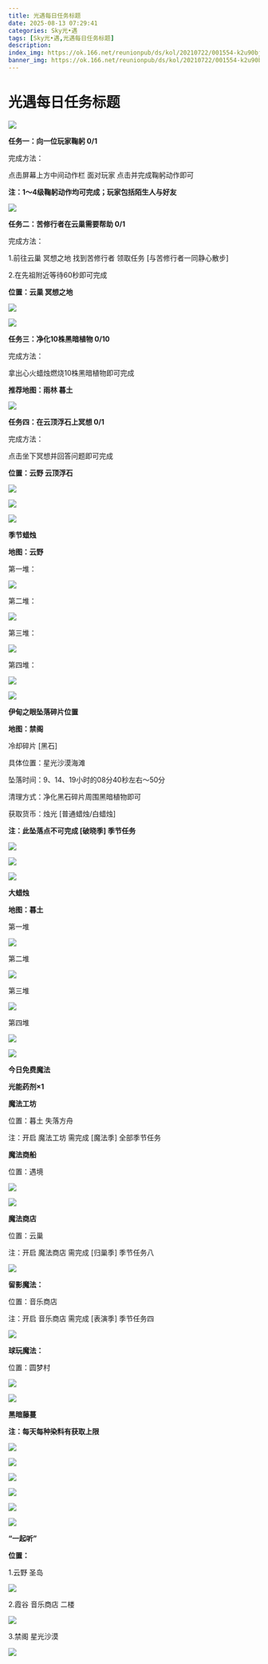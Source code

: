 ```yaml
---
title: 光遇每日任务标题
date: 2025-08-13 07:29:41
categories: Sky光•遇
tags: [Sky光•遇,光遇每日任务标题]
description: 
index_img: https://ok.166.net/reunionpub/ds/kol/20210722/001554-k2u90bj7ay.png?imageView&thumbnail=600x0&type=jpg
banner_img: https://ok.166.net/reunionpub/ds/kol/20210722/001554-k2u90bj7ay.png?imageView&thumbnail=600x0&type=jpg
---
```

# 光遇每日任务标题
![](https://img.166.net/reunionpub/1_kol_20250812_10c8aa242b504b286533e0049b82dfeb.png)

**任务一：向一位玩家鞠躬 0/1**

完成方法：

点击屏幕上方中间动作栏 面对玩家 点击并完成鞠躬动作即可

 **注：1～4级鞠躬动作均可完成；玩家包括陌生人与好友**

![](https://img.166.net/reunionpub/1_kol_20250808_27c51e7215f8d863f4d73f534b0bc404.png)

 **任务二：苦修行者在云巢需要帮助 0/1**

完成方法：

1.前往云巢 冥想之地 找到苦修行者 领取任务 [与苦修行者一同静心散步]

2.在先祖附近等待60秒即可完成

 **位置：云巢 冥想之地**

![](https://img.166.net/reunionpub/1_kol_20250805_98698b1020f3cc339f57c1948a2eab56.png)

![](https://img.166.net/reunionpub/1_kol_20250805_7a98746d4af207515f427514c5edbfb2.jpeg)

 **任务三：净化10株黑暗植物 0/10**

完成方法：

拿出心火蜡烛燃烧10株黑暗植物即可完成

 **推荐地图：雨林 暮土**

![](https://img.166.net/reunionpub/1_kol_20250805_efec4ed9ff8bbf8c8fae3469bbeda053.jpeg)

 **任务四：在云顶浮石上冥想 0/1**

完成方法：

点击坐下冥想并回答问题即可完成

 **位置：云野 云顶浮石**

![](https://img.166.net/reunionpub/1_kol_20250812_e6e4eff0bf7e0bb08878895863010dae.jpeg)

![](https://img.166.net/reunionpub/1_kol_20250812_65ee7cb38bf2a02abde9656a79b24cd3.jpeg)

![](https://img.166.net/reunionpub/ds/kol_server/20240717/003917-8p704dsqv9.png)

 **季节蜡烛**

 **地图：云野**

第一堆：

![](https://img.166.net/reunionpub/1_kol_20250802_dbd51c64f6673c3bac4888630f5dd12c.png)

第二堆：

![](https://img.166.net/reunionpub/1_kol_20250802_179fbe6e361dee55916dc6d6ea7f2558.png)

第三堆：

![](https://img.166.net/reunionpub/1_kol_20250802_3672a40aea7c4b2b3228866abdd0053c.png)

第四堆：

![](https://img.166.net/reunionpub/1_kol_20250802_ff666ece0e122ace8f78036617cd208c.png)

**![](https://img.166.net/reunionpub/ds/kol_server/20240717/003917-8p704dsqv9.png)**

 **伊甸之眼坠落碎片位置**

 **地图：禁阁**

冷却碎片 [黑石]

具体位置：星光沙漠海滩

坠落时间：9、14、19小时的08分40秒左右～50分

清理方式：净化黑石碎片周围黑暗植物即可

获取货币：烛光 [普通蜡烛/白蜡烛]

 **注：此坠落点不可完成 [破晓季] 季节任务**

![](https://img.166.net/reunionpub/1_kol_20250812_d148facb7dd601d80d0e2cb5c12abd19.png)

![](https://img.166.net/reunionpub/1_kol_20250812_01802356e1a2f3d4135de77abb743c93.png)

**![](https://img.166.net/reunionpub/ds/kol_server/20240717/003917-8p704dsqv9.png)**

 **大蜡烛**

 **地图：暮土**

第一堆

![](https://img.166.net/reunionpub/1_kol_20250708_2a1d90f09689bbb843dc5d9e55828cab.png)

第二堆

![](https://img.166.net/reunionpub/1_kol_20250708_a0df04a8231922179e97043e5ccce407.png)

第三堆

![](https://img.166.net/reunionpub/1_kol_20250708_4cac9aae2684d9fce7d31c79e8ec83fa.png)

第四堆

![](https://img.166.net/reunionpub/1_kol_20250708_09e8eb050bf1a1cb9a882974c6410144.png)

 **![](https://img.166.net/reunionpub/ds/kol/20231014/004048-gyt2imp830.png)**

 **今日免费魔法**

 **光能药剂×1**

 **魔法工坊**

位置：暮土 失落方舟

注：开启 魔法工坊 需完成 [魔法季] 全部季节任务

 **魔法商船**

位置：遇境

 **![](https://img.166.net/reunionpub/ds/kol/20231014/004605-qmuiowanf4.png)**

![](https://img.166.net/reunionpub/1_kol_20250708_c428db6b2f8af513cbcd954ad1b8eaa0.png)

 **魔法商店**

位置：云巢

注：开启 魔法商店 需完成 [归巢季] 季节任务八

![](https://img.166.net/reunionpub/1_kol_20250708_a7619ad9c802ad4d68241051031782b8.png)

 **留影魔法：**

位置：音乐商店

注：开启 音乐商店 需完成 [表演季] 季节任务四

![](https://img.166.net/reunionpub/1_kol_20250706_dcdb776a8894455e40eb780e90bbb1aa.png)

 **球玩魔法：**

位置：圆梦村

![](https://img.166.net/reunionpub/1_kol_20241114_fe7f834ee8d5f2e2abc828a14fa10870.png)

![](https://img.166.net/reunionpub/ds/kol_server/20240717/003917-8p704dsqv9.png)

 **黑暗藤蔓**

 **注：每天每种染料有获取上限**

![](https://img.166.net/reunionpub/1_kol_20250121_14691ccced7771ffbe27d81267e2161f.jpeg)

![](https://img.166.net/reunionpub/1_kol_20250128_67c9bcfa670ee5c1912f9c7b3acbf1c7.jpeg)

![](https://img.166.net/reunionpub/1_kol_20250204_575af0a72e62030571755b89b16f4bef.jpeg)

![](https://img.166.net/reunionpub/1_kol_20250204_d12ae75c06b13aca78e27961da7f2322.jpeg)

![](https://img.166.net/reunionpub/1_kol_20250305_f33485f7a7fb521bb2cb1323b37ce2a7.png)

![](https://img.166.net/reunionpub/ds/kol_server/20240717/003917-8p704dsqv9.png)

 **“一起听”**

 **位置：**

1.云野 圣岛

![](https://img.166.net/reunionpub/1_kol_20241114_d3ab2a60b74e81a2f1ca25e32a872077.jpeg)

2.霞谷 音乐商店 二楼

![](https://img.166.net/reunionpub/1_kol_20241114_c847c1ccc28766421e8613dde03b97b5.jpeg)

3.禁阁 星光沙漠

![](https://img.166.net/reunionpub/1_kol_20241114_b3ef53b52de5968f0c39b6831ceed2e1.png)

